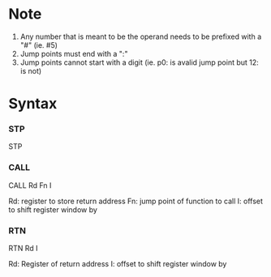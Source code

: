 # Note
1. Any number that is meant to be the operand needs to be prefixed with a "#" (ie. #5)
2. Jump points must end with a ":"
3. Jump points cannot start with a digit (ie. p0: is avalid jump point but 12: is not)

# Syntax
### STP
STP

### CALL
CALL Rd Fn I

Rd: register to store return address
Fn: jump point of function to call
I: offset to shift register window by

### RTN
RTN Rd I

Rd: Register of return address
I: offset to shift register window by
